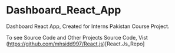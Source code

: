 # Dashboard_React_App
Dashboard React App, Created for Interns Pakistan Course Project.

To see Source Code and Other Projects Source Code, Vist (https://github.com/mhsidd997/React.js)[React.Js_Repo]
